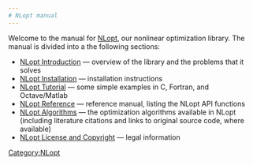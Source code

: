 ```yaml
---
# NLopt manual
---
```


Welcome to the manual for [NLopt](index.md), our nonlinear optimization library. The manual is divided into a the following sections:

-   [NLopt Introduction](NLopt_Introduction.md) — overview of the library and the problems that it solves
-   [NLopt Installation](NLopt_Installation.md) — installation instructions
-   [NLopt Tutorial](NLopt_Tutorial.md) — some simple examples in C, Fortran, and Octave/Matlab
-   [NLopt Reference](NLopt_Reference.md) — reference manual, listing the NLopt API functions
-   [NLopt Algorithms](NLopt_Algorithms.md) — the optimization algorithms available in NLopt (including literature citations and links to original source code, where available)
-   [NLopt License and Copyright](NLopt_License_and_Copyright.md) — legal information

[Category:NLopt](index.md)
